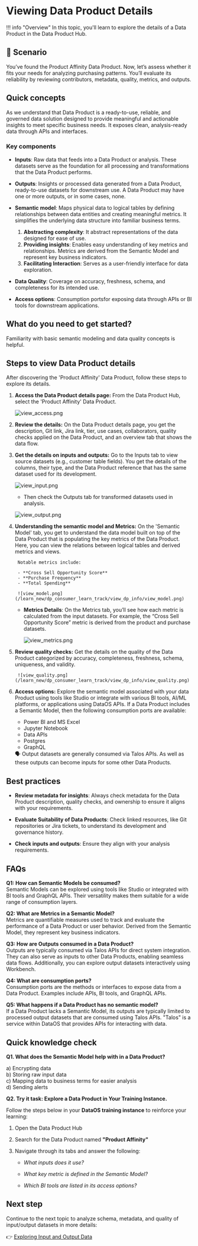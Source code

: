# Viewing Data Product Details

!!! info "Overview"
    In this topic, you'll learn to explore the details of a Data Product in the Data Product Hub.

## 📘 Scenario

You’ve found the Product Affinity Data Product. Now, let’s assess whether it fits your needs for analyzing purchasing patterns. You’ll evaluate its reliability by reviewing contributors, metadata, quality, metrics, and outputs.

## Quick concepts


As we understand that Data Product is a ready-to-use, reliable, and governed data solution designed to provide meaningful and actionable insights to meet specific business needs. It exposes clean, analysis-ready data through APIs and interfaces.

### **Key components**

- **Inputs**: Raw data that feeds into a Data Product or analysis. These datasets serve as the foundation for all processing and transformations that the Data Product performs.

- **Outputs**: Insights or processed data generated from a Data Product, ready-to-use datasets for downstream use. A Data Product may have one or more outputs, or in some cases, none. 

- **Semantic model**: Maps physical data to logical tables by defining relationships between data entities and creating meaningful metrics. It simplifies the underlying data structure into familiar business terms.

    1. **Abstracting complexity**:  It abstract representations of the data designed for ease of use.
    2. **Providing insights**: Enables easy understanding of key metrics and relationships. Metrics are  derived from the Semantic Model and represent key business indicators.
    3. **Facilitating Interaction**: Serves as a user-friendly interface for data exploration.

- **Data Quality**: Coverage on accuracy, freshness, schema, and completeness for its intended use.

- **Access options**: Consumption portsfor exposing data through APIs or BI tools for downstream applications.

## What do you need to get started?

Familiarity with basic semantic modeling and data quality concepts is helpful.

## Steps to view Data Product details

After discovering the 'Product Affinity' Data Product, follow these steps to explore its details.

1. **Access the Data Product details page:** From the Data Product Hub, select the 'Product Affinity' Data Product.
    
    ![view_access.png](/learn_new/dp_consumer_learn_track/view_dp_info/view_access.png)
    
2. **Review the details:** On the Data Product details page, you get the description, Git link, Jira link, tier, use cases, collaborators, quality checks applied on the Data Product, and an overview tab that shows the data flow.

3. **Get the details on inputs and outputs:** Go to the Inputs tab to view source datasets (e.g., customer table fields). You get the details of the columns, their type, and the Data Product reference that has the same dataset used for its development.
    
    ![view_input.png](/learn_new/dp_consumer_learn_track/view_dp_info/view_input.png)
    
    - Then check the Outputs tab for transformed datasets used in analysis.
    
    ![view_output.png](/learn_new/dp_consumer_learn_track/view_dp_info/view_output.png)
    
4. **Understanding the semantic model and Metrics:** On the 'Semantic Model' tab, you get to understand the data model built on top of the Data Product that is populating the key metrics of the Data Product. Here, you can view the relations between logical tables and derived metrics and views.
        
        Notable metrics include:
        
        - **Cross Sell Opportunity Score**
        - **Purchase Frequency**
        - **Total Spending**
        
        ![view_model.png](/learn_new/dp_consumer_learn_track/view_dp_info/view_model.png)
        
    - **Metrics Details**: On the Metrics tab, you’ll see how each metric is calculated from the input datasets. For example, the “Cross Sell Opportunity Score” metric is derived from the product and purchase datasets.
    
        ![view_metrics.png](/learn_new/dp_consumer_learn_track/view_dp_info/view_metrics.png)
        
5. **Review quality checks:** Get the details on the quality of the Data Product categorized by accuracy, completeness, freshness, schema, uniqueness, and validity.
        
        ![view_quality.png](/learn_new/dp_consumer_learn_track/view_dp_info/view_quality.png)
        
6. **Access options:** Explore the semantic model associated with your data Product using tools like Studio or integrate with various BI tools, AI/ML platforms, or applications using DataOS APIs. If a Data Product includes a Semantic Model, then the following consumption ports are available:

    - Power BI and MS Excel
    - Jupyter Notebook
    - Data APIs
    - Postgres
    - GraphQL

    <aside class="callout">
    🗣 Output datasets are generally consumed via Talos APIs. As well as these outputs can become inputs for some other Data Products.
    </aside>


## Best practices

- **Review metadata for insights**: Always check metadata for the Data Product description, quality checks, and ownership to ensure it aligns with your requirements.

- **Evaluate Suitability of Data Products**: Check linked resources, like Git repositories or Jira tickets, to understand its development and governance history.

- **Check inputs and outputs**: Ensure they align with your analysis requirements.

## FAQs

**Q1: How can Semantic Models be consumed?**  
Semantic Models can be explored using tools like Studio or integrated with BI tools and GraphQL APIs. Their versatility makes them suitable for a wide range of consumption layers.

**Q2: What are Metrics in a Semantic Model?**  
Metrics are quantifiable measures used to track and evaluate the performance of a Data Product or user behavior. Derived from the Semantic Model, they represent key business indicators.

**Q3: How are Outputs consumed in a Data Product?**  
Outputs are typically consumed via Talos APIs for direct system integration. They can also serve as inputs to other Data Products, enabling seamless data flows. Additionally, you can explore output datasets interactively using Workbench.

**Q4: What are consumption ports?**  
Consumption ports are the methods or interfaces to expose data from a Data Product. Examples include APIs, BI tools, and GraphQL APIs.

**Q5: What happens if a Data Product has no semantic model?**  
If a Data Product lacks a Semantic Model, its outputs are typically limited to processed output datasets that are consumed using Talos APIs. "Talos" is a service within DataOS that provides APIs for interacting with data.

## Quick knowledge check

**Q1. What does the Semantic Model help with in a Data Product?**

a) Encrypting data<br>
b) Storing raw input data<br>
c) Mapping data to business terms for easier analysis<br>
d) Sending alerts<br>

**Q2. Try it task: Explore a Data Product in Your Training Instance.**

Follow the steps below in your **DataOS training instance** to reinforce your learning:

1. Open the Data Product Hub
2. Search for the Data Product named **"Product Affinity"**
3. Navigate through its tabs and answer the following:

    - *What inputs does it use?* 
  
    - *What key metric is defined in the Semantic Model?*  
  
    - *Which BI tools are listed in its access options?*  
  

## Next step

Continue to the next topic to analyze schema, metadata, and quality of input/output datasets in more details:

👉 [Exploring Input and Output Data](/learn_new/dp_consumer_learn_track/eval_io_datasets/)